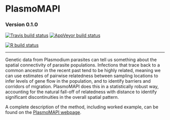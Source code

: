 # PlasmoMAPI
### Version 0.1.0
[![Travis build status](https://travis-ci.org/mrc-ide/PlasmoMAPI.svg?branch=master)](https://travis-ci.org/mrc-ide/PlasmoMAPI)
[![AppVeyor build status](https://ci.appveyor.com/api/projects/status/github/mrc-ide/PlasmoMAPI?branch=master&svg=true)](https://ci.appveyor.com/project/mrc-ide/PlasmoMAPI)

[![R build status](https://github.com/mrc-ide/PlasmoMAPI/workflows/R-CMD-check/badge.svg)](https://github.com/mrc-ide/PlasmoMAPI/actions)

--------------------------------------------------------------------------------------------------------------------------------

Genetic data from Plasmodium parasites can tell us something about the spatial connectivity of parasite populations. Infections that trace back to a common ancestor in the recent past tend to be highly related, meaning we can use estimates of pairwise relatedness between sampling locations to infer levels of gene flow in the population, and to identify barriers and corridors of migration. PlasmoMAPI does this in a statistically robust way, accounting for the natural fall-off of relatedness with distance to identify significant discontinuities in the overall spatial pattern.

A complete description of the method, including worked example, can be found on the [PlasmoMAPI webpage](https://mrc-ide.github.io/PlasmoMAPI/).

